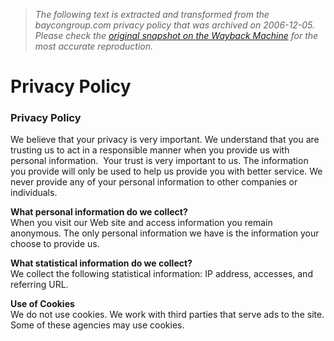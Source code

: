 > *The following text is extracted and transformed from the baycongroup.com privacy policy that was archived on 2006-12-05. Please check the [original snapshot on the Wayback Machine](https://web.archive.org/web/20061205235919id_/http%3A//baycongroup.com/privacy.htm) for the most accurate reproduction.*

# Privacy Policy

###  Privacy Policy 

We believe that your privacy is very important. We understand that you are trusting us to act in a responsible manner when you provide us with personal information.  Your trust is very important to us. The information you provide will only be used to help us provide you with better service. We never provide any of your personal information to other companies or individuals. 

**What personal information do we collect?**  
When you visit our Web site and access information you remain anonymous. The only personal information we have is the information your choose to provide us.

**What statistical information do we collect?**  
We collect the following statistical information: IP address, accesses, and referring URL.

**Use of Cookies**  
We do not use cookies. We work with third parties that serve ads to the site. Some of these agencies may use cookies. 
